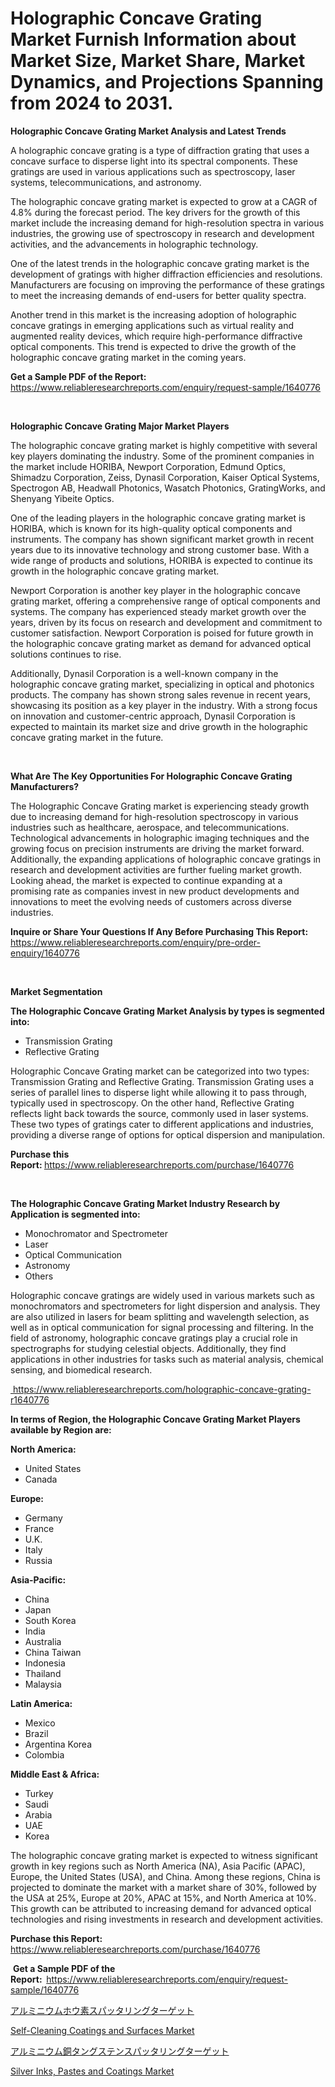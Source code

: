 <p><h1>Holographic Concave Grating Market Furnish Information about Market Size, Market Share, Market Dynamics, and Projections Spanning from 2024 to 2031.</h1></p><p><strong>Holographic Concave Grating Market Analysis and Latest Trends</strong></p>
<p><p>A holographic concave grating is a type of diffraction grating that uses a concave surface to disperse light into its spectral components. These gratings are used in various applications such as spectroscopy, laser systems, telecommunications, and astronomy.</p><p>The holographic concave grating market is expected to grow at a CAGR of 4.8% during the forecast period. The key drivers for the growth of this market include the increasing demand for high-resolution spectra in various industries, the growing use of spectroscopy in research and development activities, and the advancements in holographic technology.</p><p>One of the latest trends in the holographic concave grating market is the development of gratings with higher diffraction efficiencies and resolutions. Manufacturers are focusing on improving the performance of these gratings to meet the increasing demands of end-users for better quality spectra.</p><p>Another trend in this market is the increasing adoption of holographic concave gratings in emerging applications such as virtual reality and augmented reality devices, which require high-performance diffractive optical components. This trend is expected to drive the growth of the holographic concave grating market in the coming years.</p></p>
<p><strong>Get a Sample PDF of the Report:&nbsp;</strong> <a href="https://www.reliableresearchreports.com/enquiry/request-sample/1640776">https://www.reliableresearchreports.com/enquiry/request-sample/1640776</a></p>
<p>&nbsp;</p>
<p><strong>Holographic Concave Grating Major Market Players</strong></p>
<p><p>The holographic concave grating market is highly competitive with several key players dominating the industry. Some of the prominent companies in the market include HORIBA, Newport Corporation, Edmund Optics, Shimadzu Corporation, Zeiss, Dynasil Corporation, Kaiser Optical Systems, Spectrogon AB, Headwall Photonics, Wasatch Photonics, GratingWorks, and Shenyang Yibeite Optics.</p><p>One of the leading players in the holographic concave grating market is HORIBA, which is known for its high-quality optical components and instruments. The company has shown significant market growth in recent years due to its innovative technology and strong customer base. With a wide range of products and solutions, HORIBA is expected to continue its growth in the holographic concave grating market.</p><p>Newport Corporation is another key player in the holographic concave grating market, offering a comprehensive range of optical components and systems. The company has experienced steady market growth over the years, driven by its focus on research and development and commitment to customer satisfaction. Newport Corporation is poised for future growth in the holographic concave grating market as demand for advanced optical solutions continues to rise.</p><p>Additionally, Dynasil Corporation is a well-known company in the holographic concave grating market, specializing in optical and photonics products. The company has shown strong sales revenue in recent years, showcasing its position as a key player in the industry. With a strong focus on innovation and customer-centric approach, Dynasil Corporation is expected to maintain its market size and drive growth in the holographic concave grating market in the future.</p></p>
<p>&nbsp;</p>
<p><strong>What Are The Key Opportunities For Holographic Concave Grating Manufacturers?</strong></p>
<p><p>The Holographic Concave Grating market is experiencing steady growth due to increasing demand for high-resolution spectroscopy in various industries such as healthcare, aerospace, and telecommunications. Technological advancements in holographic imaging techniques and the growing focus on precision instruments are driving the market forward. Additionally, the expanding applications of holographic concave gratings in research and development activities are further fueling market growth. Looking ahead, the market is expected to continue expanding at a promising rate as companies invest in new product developments and innovations to meet the evolving needs of customers across diverse industries.</p></p>
<p><strong>Inquire or Share Your Questions If Any Before Purchasing This Report:</strong> <a href="https://www.reliableresearchreports.com/enquiry/pre-order-enquiry/1640776">https://www.reliableresearchreports.com/enquiry/pre-order-enquiry/1640776</a></p>
<p>&nbsp;</p>
<p><strong>Market Segmentation</strong></p>
<p><strong>The Holographic Concave Grating Market Analysis by types is segmented into:</strong></p>
<p><ul><li>Transmission Grating</li><li>Reflective Grating</li></ul></p>
<p><p>Holographic Concave Grating market can be categorized into two types: Transmission Grating and Reflective Grating. Transmission Grating uses a series of parallel lines to disperse light while allowing it to pass through, typically used in spectroscopy. On the other hand, Reflective Grating reflects light back towards the source, commonly used in laser systems. These two types of gratings cater to different applications and industries, providing a diverse range of options for optical dispersion and manipulation.</p></p>
<p><strong>Purchase this Report:&nbsp;</strong><a href="https://www.reliableresearchreports.com/purchase/1640776">https://www.reliableresearchreports.com/purchase/1640776</a></p>
<p>&nbsp;</p>
<p><strong>The Holographic Concave Grating Market Industry Research by Application is segmented into:</strong></p>
<p><ul><li>Monochromator and Spectrometer</li><li>Laser</li><li>Optical Communication</li><li>Astronomy</li><li>Others</li></ul></p>
<p><p>Holographic concave gratings are widely used in various markets such as monochromators and spectrometers for light dispersion and analysis. They are also utilized in lasers for beam splitting and wavelength selection, as well as in optical communication for signal processing and filtering. In the field of astronomy, holographic concave gratings play a crucial role in spectrographs for studying celestial objects. Additionally, they find applications in other industries for tasks such as material analysis, chemical sensing, and biomedical research.</p></p>
<p><a href="https://www.reliableresearchreports.com/holographic-concave-grating-r1640776">&nbsp;https://www.reliableresearchreports.com/holographic-concave-grating-r1640776</a></p>
<p><strong>In terms of Region, the Holographic Concave Grating Market Players available by Region are:</strong></p>
<p>
    <p> <strong> North America: </strong>
        <ul>
            <li>United States</li>
            <li>Canada</li>
        </ul>
        </p> 
    <p> <strong> Europe: </strong>
        <ul>
            <li>Germany</li>
            <li>France</li>
            <li>U.K.</li>
            <li>Italy</li>
            <li>Russia</li>
        </ul>
        </p> 
    <p> <strong> Asia-Pacific: </strong>
        <ul>
            <li>China</li>
            <li>Japan</li>
            <li>South Korea</li>
            <li>India</li>
            <li>Australia</li>
            <li>China Taiwan</li>
            <li>Indonesia</li>
            <li>Thailand</li>
            <li>Malaysia</li>
        </ul>
        </p> 
    <p> <strong> Latin America: </strong>
        <ul>
            <li>Mexico</li>
            <li>Brazil</li>
            <li>Argentina Korea</li>
            <li>Colombia</li>
        </ul>
        </p> 
    <p> <strong> Middle East & Africa: </strong>
        <ul>
            <li>Turkey</li>
            <li>Saudi</li>
            <li>Arabia</li>
            <li>UAE</li>
            <li>Korea</li>
        </ul>
    </p>
    </p>
<p><p>The holographic concave grating market is expected to witness significant growth in key regions such as North America (NA), Asia Pacific (APAC), Europe, the United States (USA), and China. Among these regions, China is projected to dominate the market with a market share of 30%, followed by the USA at 25%, Europe at 20%, APAC at 15%, and North America at 10%. This growth can be attributed to increasing demand for advanced optical technologies and rising investments in research and development activities.</p></p>
<p><strong>Purchase this Report: </strong><a href="https://www.reliableresearchreports.com/purchase/1640776">https://www.reliableresearchreports.com/purchase/1640776</a></p>
<p>&nbsp;<strong>Get a Sample PDF of the Report:&nbsp;&nbsp;</strong><a href="https://www.reliableresearchreports.com/enquiry/request-sample/1640776">https://www.reliableresearchreports.com/enquiry/request-sample/1640776</a></p>
<p><strong></strong></p>
<p><p><a href="https://github.com/EmoryYundt1935/Market-Research-Report-List-1/blob/main/263526393755.md">アルミニウムホウ素スパッタリングターゲット</a></p><p><a href="https://github.com/elizabethdagraca/Market-Research-Report-List-3/blob/main/self-cleaning-coatings-and-surfaces-market.md">Self-Cleaning Coatings and Surfaces Market</a></p><p><a href="https://github.com/mm14022023/Market-Research-Report-List-1/blob/main/223949293756.md">アルミニウム銅タングステンスパッタリングターゲット</a></p><p><a href="https://github.com/mbisetmhermsr/Market-Research-Report-List-2/blob/main/silver-inks-pastes-and-coatings-market.md">Silver Inks, Pastes and Coatings Market</a></p></p>